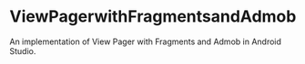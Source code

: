 # ViewPagerwithFragmentsandAdmob

An implementation of View Pager with Fragments and Admob in Android Studio. 


